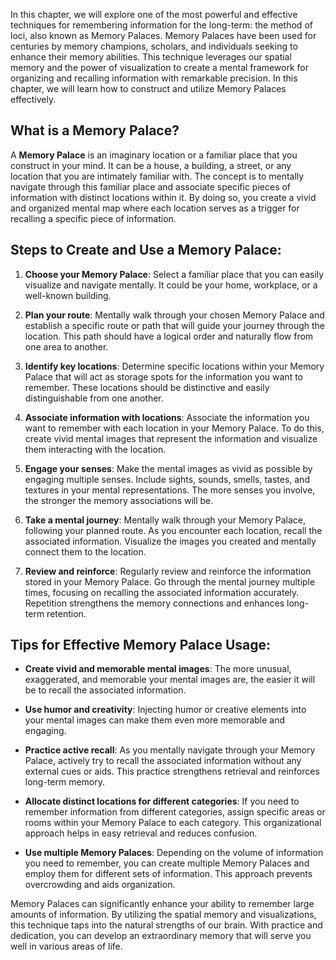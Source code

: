 
In this chapter, we will explore one of the most powerful and effective techniques for remembering information for the long-term: the method of loci, also known as Memory Palaces. Memory Palaces have been used for centuries by memory champions, scholars, and individuals seeking to enhance their memory abilities. This technique leverages our spatial memory and the power of visualization to create a mental framework for organizing and recalling information with remarkable precision. In this chapter, we will learn how to construct and utilize Memory Palaces effectively.

What is a Memory Palace?
------------------------

A **Memory Palace** is an imaginary location or a familiar place that you construct in your mind. It can be a house, a building, a street, or any location that you are intimately familiar with. The concept is to mentally navigate through this familiar place and associate specific pieces of information with distinct locations within it. By doing so, you create a vivid and organized mental map where each location serves as a trigger for recalling a specific piece of information.

Steps to Create and Use a Memory Palace:
----------------------------------------

1. **Choose your Memory Palace**: Select a familiar place that you can easily visualize and navigate mentally. It could be your home, workplace, or a well-known building.

2. **Plan your route**: Mentally walk through your chosen Memory Palace and establish a specific route or path that will guide your journey through the location. This path should have a logical order and naturally flow from one area to another.

3. **Identify key locations**: Determine specific locations within your Memory Palace that will act as storage spots for the information you want to remember. These locations should be distinctive and easily distinguishable from one another.

4. **Associate information with locations**: Associate the information you want to remember with each location in your Memory Palace. To do this, create vivid mental images that represent the information and visualize them interacting with the location.

5. **Engage your senses**: Make the mental images as vivid as possible by engaging multiple senses. Include sights, sounds, smells, tastes, and textures in your mental representations. The more senses you involve, the stronger the memory associations will be.

6. **Take a mental journey**: Mentally walk through your Memory Palace, following your planned route. As you encounter each location, recall the associated information. Visualize the images you created and mentally connect them to the location.

7. **Review and reinforce**: Regularly review and reinforce the information stored in your Memory Palace. Go through the mental journey multiple times, focusing on recalling the associated information accurately. Repetition strengthens the memory connections and enhances long-term retention.

Tips for Effective Memory Palace Usage:
---------------------------------------

* **Create vivid and memorable mental images**: The more unusual, exaggerated, and memorable your mental images are, the easier it will be to recall the associated information.

* **Use humor and creativity**: Injecting humor or creative elements into your mental images can make them even more memorable and engaging.

* **Practice active recall**: As you mentally navigate through your Memory Palace, actively try to recall the associated information without any external cues or aids. This practice strengthens retrieval and reinforces long-term memory.

* **Allocate distinct locations for different categories**: If you need to remember information from different categories, assign specific areas or rooms within your Memory Palace to each category. This organizational approach helps in easy retrieval and reduces confusion.

* **Use multiple Memory Palaces**: Depending on the volume of information you need to remember, you can create multiple Memory Palaces and employ them for different sets of information. This approach prevents overcrowding and aids organization.

Memory Palaces can significantly enhance your ability to remember large amounts of information. By utilizing the spatial memory and visualizations, this technique taps into the natural strengths of our brain. With practice and dedication, you can develop an extraordinary memory that will serve you well in various areas of life.
